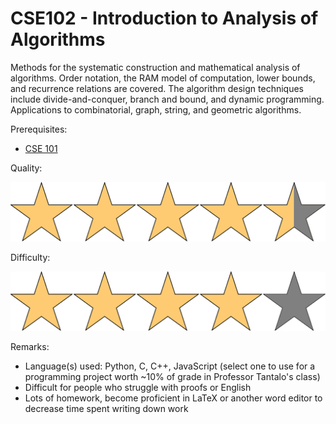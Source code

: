 # CSE102 - Introduction to Analysis of Algorithms

Methods for the systematic construction and mathematical analysis of algorithms. Order notation, the RAM model of computation, lower bounds, and recurrence relations are covered. The algorithm design techniques include divide-and-conquer, branch and bound, and dynamic programming. Applications to combinatorial, graph, string, and geometric algorithms.

Prerequisites:

- [CSE 101](CSE101.md)

Quality: 

![](../Media/4_5star.png)

Difficulty: 

![](../Media/4star.png)

Remarks:

- Language(s) used: Python, C, C++, JavaScript (select one to use for a programming project worth ~10% of grade in Professor Tantalo's class)
- Difficult for people who struggle with proofs or English
- Lots of homework, become proficient in LaTeX or another word editor to decrease time spent writing down work